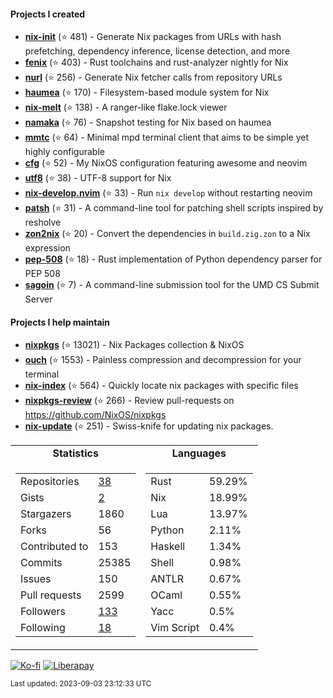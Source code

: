 #### Projects I created

- [**nix-init**](https://github.com/nix-community/nix-init) (⭐ 481) - Generate Nix packages from URLs with hash prefetching, dependency inference, license detection, and more
- [**fenix**](https://github.com/nix-community/fenix) (⭐ 403) - Rust toolchains and rust-analyzer nightly for Nix
- [**nurl**](https://github.com/nix-community/nurl) (⭐ 256) - Generate Nix fetcher calls from repository URLs
- [**haumea**](https://github.com/nix-community/haumea) (⭐ 170) - Filesystem-based module system for Nix
- [**nix-melt**](https://github.com/nix-community/nix-melt) (⭐ 138) - A ranger-like flake.lock viewer
- [**namaka**](https://github.com/nix-community/namaka) (⭐ 76) - Snapshot testing for Nix based on haumea
- [**mmtc**](https://github.com/figsoda/mmtc) (⭐ 64) - Minimal mpd terminal client that aims to be simple yet highly configurable
- [**cfg**](https://github.com/figsoda/cfg) (⭐ 52) - My NixOS configuration featuring awesome and neovim
- [**utf8**](https://github.com/figsoda/utf8) (⭐ 38) - UTF-8 support for Nix
- [**nix-develop.nvim**](https://github.com/figsoda/nix-develop.nvim) (⭐ 33) - Run `nix develop` without restarting neovim
- [**patsh**](https://github.com/nix-community/patsh) (⭐ 31) - A command-line tool for patching shell scripts inspired by resholve
- [**zon2nix**](https://github.com/figsoda/zon2nix) (⭐ 20) - Convert the dependencies in `build.zig.zon` to a Nix expression
- [**pep-508**](https://github.com/figsoda/pep-508) (⭐ 18) - Rust implementation of Python dependency parser for PEP 508
- [**sagoin**](https://github.com/figsoda/sagoin) (⭐ 7) - A command-line submission tool for the UMD CS Submit Server

#### Projects I help maintain

- [**nixpkgs**](https://github.com/nixos/nixpkgs) (⭐ 13021) - Nix Packages collection & NixOS
- [**ouch**](https://github.com/ouch-org/ouch) (⭐ 1553) - Painless compression and decompression for your terminal
- [**nix-index**](https://github.com/nix-community/nix-index) (⭐ 564) - Quickly locate nix packages with specific files
- [**nixpkgs-review**](https://github.com/mic92/nixpkgs-review) (⭐ 266) - Review pull-requests on https://github.com/NixOS/nixpkgs
- [**nix-update**](https://github.com/mic92/nix-update) (⭐ 251) - Swiss-knife for updating nix packages.

<table>
  <tr align="center">
    <td><b>Statistics</b></td>
    <td><b>Languages</b></td>
  </tr>
  <tr valign="top">
    <td><table>
      <tr>
        <td>Repositories</td>
        <td><a href="https://github.com/figsoda?tab=repositories">
          38
        </a></td>
      </tr>
      <tr>
        <td>Gists</td>
        <td><a href="https://gist.github.com/figsoda">
          2
        </a></td>
      </tr>
      <tr>
        <td>Stargazers</td>
        <td>1860</td>
      </tr>
      <tr>
        <td>Forks</td>
        <td>56</td>
      </tr>
      <tr>
        <td>Contributed to</td>
        <td>153</td>
      </tr>
      <tr>
        <td>Commits</td>
        <td>25385</td>
      </tr>
      <tr>
        <td>Issues</td>
        <td>150</td>
      </tr>
      <tr>
        <td>Pull requests</td>
        <td>2599</td>
      </tr>
      <tr>
        <td>Followers</td>
        <td><a href="https://github.com/figsoda?tab=followers">
          133
        </a></td>
      </tr>
      <tr>
        <td>Following</td>
        <td><a href="https://github.com/figsoda?tab=following">
          18
        </a></td>
      </tr>
    </table></td>
    <td><table><tr><td>Rust</td><td>59.29%</td></tr><tr><td>Nix</td><td>18.99%</td></tr><tr><td>Lua</td><td>13.97%</td></tr><tr><td>Python</td><td>2.11%</td></tr><tr><td>Haskell</td><td>1.34%</td></tr><tr><td>Shell</td><td>0.98%</td></tr><tr><td>ANTLR</td><td>0.67%</td></tr><tr><td>OCaml</td><td>0.55%</td></tr><tr><td>Yacc</td><td>0.5%</td></tr><tr><td>Vim Script</td><td>0.4%</td></tr></table></td>
  </tr>
</table>

[![Ko-fi](https://img.shields.io/badge/Ko--fi-figsoda-ff5e5b?style=flat-square&logo=ko-fi)](https://ko-fi.com/figsoda)
[![Liberapay](https://img.shields.io/badge/Liberapay-figsoda-f6c915?style=flat-square&logo=liberapay)](https://liberapay.com/figsoda)

<sub>Last updated: 2023-09-03 23:12:33 UTC</sub>
